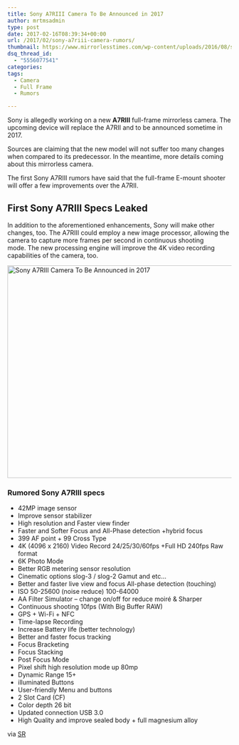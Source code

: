 ```yaml
---
title: Sony A7RIII Camera To Be Announced in 2017
author: mrtmsadmin
type: post
date: 2017-02-16T08:39:34+00:00
url: /2017/02/sony-a7riii-camera-rumors/
thumbnail: https://www.mirrorlesstimes.com/wp-content/uploads/2016/08/sony-a7rii-firmware-3-30.jpg
dsq_thread_id:
  - "5556077541"
categories:
tags:
  - Camera
  - Full Frame
  - Rumors

---
```

Sony is allegedly working on a new **A7RIII** full-frame mirrorless camera. The upcoming device will replace the A7RII and to be announced sometime in 2017.

Sources are claiming that the new model will not suffer too many changes when compared to its predecessor. In the meantime, more details coming about this mirrorless camera.

The first Sony A7RIII rumors have said that the full-frame E-mount shooter will offer a few improvements over the A7RII. <!--more-->

## First Sony A7RIII Specs Leaked

In addition to the aforementioned enhancements, Sony will make other changes, too. The A7RIII could employ a new image processor, allowing the camera to capture more frames per second in continuous shooting mode. The new processing engine will improve the 4K video recording capabilities of the camera, too.

[<img class="aligncenter wp-image-988 size-full" title="Sony A7RIII Camera To Be Announced in 2017" src="https://i0.wp.com/www.mirrorlesstimes.com/wp-content/uploads/2017/02/sony-a7riii-rumors.jpg?resize=600%2C477&#038;ssl=1" alt="Sony A7RIII Camera To Be Announced in 2017" width="600" height="477" srcset="https://i0.wp.com/www.mirrorlesstimes.com/wp-content/uploads/2017/02/sony-a7riii-rumors.jpg?w=900&ssl=1 900w, https://i0.wp.com/www.mirrorlesstimes.com/wp-content/uploads/2017/02/sony-a7riii-rumors.jpg?resize=300%2C238&ssl=1 300w, https://i0.wp.com/www.mirrorlesstimes.com/wp-content/uploads/2017/02/sony-a7riii-rumors.jpg?resize=768%2C610&ssl=1 768w" sizes="(max-width: 600px) 100vw, 600px" data-recalc-dims="1" />][1]

### Rumored Sony A7RIII specs

  * 42MP image sensor
  * Improve sensor stabilizer
  * High resolution and Faster view finder
  * Faster and Softer Focus and All-Phase detection +hybrid focus
  * 399 AF point + 99 Cross Type
  * 4K (4096 x 2160) Video Record 24/25/30/60fps +Full HD 240fps Raw  
    format
  * 6K Photo Mode
  * Better RGB metering sensor resolution
  * Cinematic options slog-3 / slog-2 Gamut and etc…
  * Better and faster live view and focus All-phase detection (touching)
  * ISO 50-25600 (noise reduce) 100-64000
  * AA Filter Simulator – change on/off for reduce moiré & Sharper
  * Continuous shooting 10fps (With Big Buffer RAW)
  * GPS + Wi-Fi + NFC
  * Time-lapse Recording
  * Increase Battery life (better technology)
  * Better and faster focus tracking
  * Focus Bracketing
  * Focus Stacking
  * Post Focus Mode
  * Pixel shift high resolution mode up 80mp
  * Dynamic Range 15+
  * illuminated Buttons
  * User-friendly Menu and buttons
  * 2 Slot Card (CF)
  * Color depth 26 bit
  * Updated connection USB 3.0
  * High Quality and improve sealed body + full magnesium alloy

via <a href="http://www.sonyrumors.co/new-rumored-specs-of-upcoming-sony-a7r-iii/" target="_blank" rel="nofollow">SR</a>

 [1]: https://i0.wp.com/www.mirrorlesstimes.com/wp-content/uploads/2017/02/sony-a7riii-rumors.jpg?ssl=1